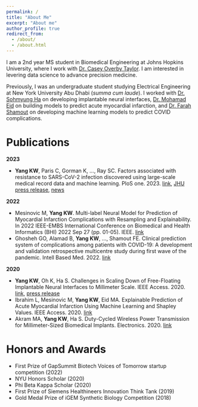 ```yaml
---
permalink: /
title: "About Me"
excerpt: "About me"
author_profile: true
redirect_from: 
  - /about/
  - /about.html
---
```


I am a 2nd year MS student in Biomedical Engineering at Johns Hopkins University, where I work with [Dr. Casey Overby Taylor](https://tirilab.github.io). I am interested in levering data science to advance precision medicine. 

Previously, I was an undergraduate student studying Electrical Engineering at New York University Abu Dhabi (*summa cum laude*). I worked with [Dr. Sohmyung Ha](https://nyuad.nyu.edu/en/academics/divisions/engineering/faculty/sohmyung-ha.html) on developing implantable neural interfaces, [Dr. Mohamad Eid](https://nyuad.nyu.edu/en/academics/divisions/engineering/faculty/mohamad-eid.html) on building models to predict acute myocardial infarction, and [Dr. Farah Shamout](https://nyuad.nyu.edu/en/academics/divisions/engineering/faculty/farah-emad-shamout.html) on developing machine learning models to predict COVID complications.

Publications
======
**2023**
- **Yang KW**, Paris C, Gorman K, …, Ray SC. Factors associated with resistance to SARS-CoV-2 infection discovered using large-scale medical record data and machine learning. PloS one. 2023. [link](https://journals.plos.org/plosone/article?id=10.1371/journal.pone.0278466), [JHU press release](https://www.bme.jhu.edu/news-events/news/research-team-creates-statistical-model-to-predict-covid-19-resistance/), [news](https://www.thebaltimorebanner.com/community/public-health/johns-hopkins-covid-19-super-dodgers-O4XDOTIL3JFHTAQUS7ICRMEWTU/)

**2022**
- Mesinovic M, **Yang KW**. Multi-label Neural Model for Prediction of Myocardial Infarction Complications with Resampling and Explainability. In 2022 IEEE-EMBS International Conference on Biomedical and Health Informatics (BHI) 2022 Sep 27 (pp. 01-05). IEEE. [link](https://ieeexplore.ieee.org/abstract/document/9926915)
- Ghosheh GO, Alamad B, **Yang KW**, …, Shamout FE. Clinical prediction system of complications among patients with COVID-19: A development and validation retrospective multicentre study during first wave of the pandemic. Intell Based Med. 2022. [link](https://www.sciencedirect.com/science/article/pii/S2666521222000187)

**2020**
- **Yang KW**, Oh K, Ha S. Challenges in Scaling Down of Free-Floating Implantable Neural Interfaces to Millimeter Scale. IEEE Access. 2020. [link](https://ieeexplore.ieee.org/abstract/document/9133547), [press release](https://nyuad.nyu.edu/en/news/latest-news/science-and-technology/2020/october/its-in-the-little-things.html)
- Ibrahim L, Mesinovic M, **Yang KW**, Eid MA. Explainable Prediction of Acute Myocardial Infarction Using Machine Learning and Shapley Values. IEEE Access. 2020. [link](https://ieeexplore.ieee.org/abstract/document/9268965)
- Akram MA, **Yang KW**, Ha S. Duty-Cycled Wireless Power Transmission for Millimeter-Sized Biomedical Implants. Electronics. 2020. [link](https://www.mdpi.com/922280)

Honors and Awards
======
- First Prize of GapSummit Biotech Voices of Tomorrow startup competition (2022)
- NYU Honors Scholar (2020)
- Phi Beta Kappa Scholar (2020)
- First Prize of Siemens Healthineers Innovation Think Tank (2019)
- Gold Medal Prize of iGEM Synthetic Biology Competition (2018)

